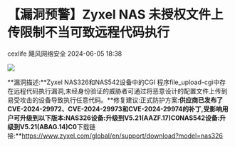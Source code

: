 #  【漏洞预警】Zyxel NAS 未授权文件上传限制不当可致远程代码执行   
cexlife  飓风网络安全   2024-06-05 18:38  
  
![](https://mmbiz.qpic.cn/mmbiz_png/ibhQpAia4xu02xCDHibFyhUEtc2ndJwF4yM5gicpSWtuniaibTU0RNpwTsSYF9Yby8ezXw3EDuERYXhicN3xbEibzSRSEA/640?wx_fmt=png&from=appmsg "")  
  
**漏洞描述:**Zyxel NAS326和NAS542设备中的CGI 程序file_upload-cgi中存在远程代码执行漏洞,未经身份验证的威胁者可通过将恶意设计的配置文件上传到易受攻击的设备导致执行任意代码。**修复建议:正式防护方案:**供应商已发布了CVE-2024-29972、CVE-2024-29973和CVE-2024-29974的补丁,受影响用户可升级到以下版本:NAS326设备:升级到V5.21(AAZF.17)C0NAS542设备:升级到V5.21(ABAG.14)C0**下载链接:**https://www.zyxel.com/global/en/support/download?model=nas326  
  
